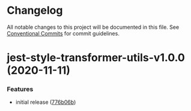 # Changelog

All notable changes to this project will be documented in this file. See
[Conventional Commits](https://conventionalcommits.org) for commit guidelines.

# jest-style-transformer-utils-v1.0.0 (2020-11-11)


### Features

* initial release ([776b06b](https://github.com/wesrice/jest-style-transformers/commit/776b06bd58e1e61268e0d91e77e312a9d26c1f9a))
